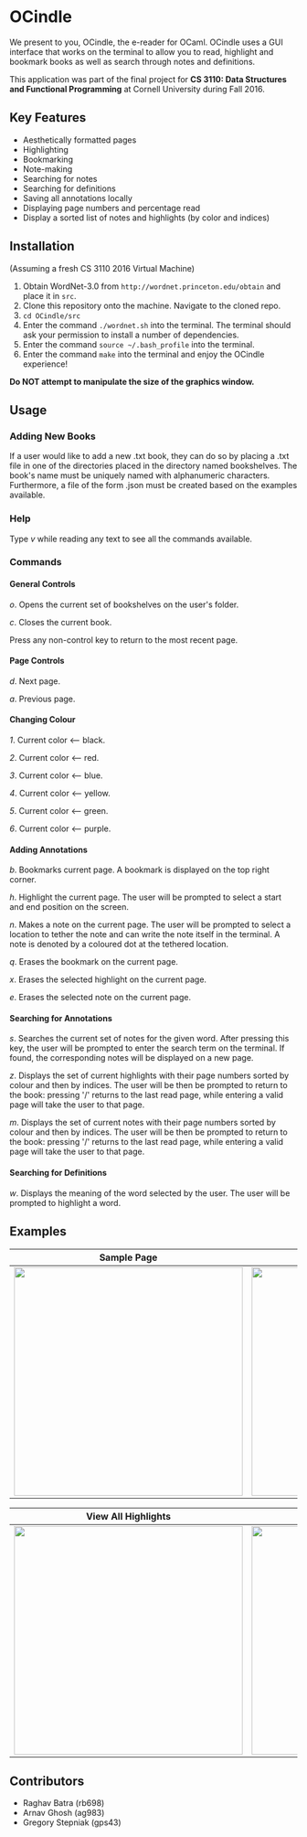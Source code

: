 # OCindle
We present to you, OCindle, the e-reader for OCaml. OCindle uses a GUI interface that works on the terminal to allow you to read, highlight and bookmark books as well as search through notes and definitions. 

This application was part of the final project for __CS 3110: Data Structures and Functional Programming__ at Cornell University during Fall 2016. 

## Key Features
* Aesthetically formatted pages
* Highlighting
* Bookmarking
* Note-making
* Searching for notes
* Searching for definitions
* Saving all annotations locally
* Displaying page numbers and percentage read
* Display a sorted list of notes and highlights (by color and indices)

## Installation
(Assuming a fresh CS 3110 2016 Virtual Machine)

1. Obtain WordNet-3.0 from `http://wordnet.princeton.edu/obtain` and place it in `src`.
2. Clone this repository onto the machine. Navigate to the cloned repo.
3. `cd OCindle/src`
4. Enter the command `./wordnet.sh` into the terminal. The terminal should ask your permission to install a number of dependencies.
5. Enter the command `source ~/.bash_profile` into the terminal.
6. Enter the command `make` into the terminal and enjoy the OCindle experience!

__Do NOT attempt to manipulate the size of the graphics window.__

## Usage

### Adding New Books
If a user would like to add a new .txt book, they can do so
by placing a .txt file in one of the directories placed in the directory named bookshelves.
The book's name <bookname> must be uniquely named with alphanumeric characters.
Furthermore, a file of the form <bookname>.json must be created based on the examples
available.

### Help
Type _v_ while reading any text to see all the commands available. 

### Commands

#### General Controls
_o_. Opens the current set of bookshelves on the user's folder.

_c_. Closes the current book.

Press any non-control key to return to the most recent page.

#### Page Controls
_d_. Next page.

_a_. Previous page.

#### Changing Colour
_1_. Current color <-- black. 

_2_. Current color <-- red. 

_3_. Current color <-- blue. 

_4_. Current color <-- yellow. 

_5_. Current color <-- green. 

_6_. Current color <-- purple.

#### Adding Annotations
_b_. Bookmarks current page. A bookmark is displayed on the top right corner.

_h_. Highlight the current page. The user will be prompted to select a start and end position on the screen. 

_n_. Makes a note on the current page. The user will be prompted to select a location to tether the note and can write the note itself in the terminal. A note is denoted by a coloured dot at the tethered location. 

_q_. Erases the bookmark on the current page. 

_x_. Erases the selected highlight on the current page. 

_e_. Erases the selected note on the current page. 

#### Searching for Annotations
 _s_. Searches the current set of notes for the given word. After pressing this key, the user will be prompted to enter the search term on the terminal. If found, the corresponding notes will be displayed on a new page. 

 _z_. Displays the set of current highlights with their page numbers sorted by colour and then by indices. The user will be then be prompted to return to the book: pressing '/' returns to the last read page, while entering a valid page will take the user to that page.

 _m_. Displays the set of current notes with their page numbers sorted by colour and then by indices. The user will be then be prompted to return to the book: pressing '/' returns to the last read page, while entering a valid page will take the user to that page.

#### Searching for Definitions
 _w_. Displays the meaning of the word selected by the user. The user will be prompted to highlight a word.
 
 ## Examples
 | Sample Page | Highlights Added |
 | ----------- | ---------------- |
 | <img src="https://github.com/garnav/OCindle/blob/master/images/page.PNG" width="400"> | <img src="https://github.com/garnav/OCindle/blob/master/images/highlights.PNG" width="400"> |
 
 | View All Highlights | Search for Definitions |
 | ------------------- | ---------------------- |
 | <img src="https://github.com/garnav/OCindle/blob/master/images/Sorted_highlights.PNG" width="400"> | <img src="https://github.com/garnav/OCindle/blob/master/images/Dictionary.PNG" width="400"> |
 
 ## Contributors
* Raghav Batra (rb698)
* Arnav Ghosh (ag983)
* Gregory Stepniak (gps43)
